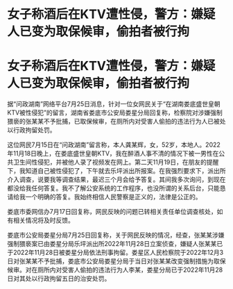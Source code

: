 # 女子称酒后在KTV遭性侵，警方：嫌疑人已变为取保候审，偷拍者被行拘

# 女子称酒后在KTV遭性侵，警方：嫌疑人已变为取保候审，偷拍者被行拘

据“问政湖南”网络平台7月25日消息，针对一位女网民关于“在湖南娄底盛世皇朝KTV被性侵犯”的留言，湖南省娄底市公安局娄星分局回复称，检察院对涉嫌强制猥亵的张某某不予批捕，已取保候审，在厕所内对受害人偷拍的违法行为人已被处以行政拘留处罚。

这位网民7月15日在“问政湖南”留言称，本人龚某辉，女，52岁，本地人。2022年11月18日晚上，在娄底盛世皇朝KTV，我在醉酒人事不清的情况下被一男性在公共卫生间性侵犯，并被他人录了视频发在网上。第二天11月19日，在朋友的提醒下，我知道自己被性侵犯了，下午就去乐坪派出所报案。在我强烈要求下，派出所介入调查，说要我等调查结果，最迟三个月会给予答复。其间我多次询问，到现在都没给我任何答复。我不了解公安系统的工作程序，也没所谓的关系后台，只能恳请给我一个明确的答复。我始终相信人民警察是正义的，法律是公正的。

娄底市委网信办7月17日回复称，网民反映的问题已转相关责任单位调查核处，如有相关情况将及时反馈。

娄底市公安局娄星分局7月25日回复称，关于网民反映的情况，经查，张某某涉嫌强制猥亵案已由娄星分局乐坪派出所2022年11月28日立案侦查，嫌疑人张某某已于2022年11月28日被娄星分局依法刑事拘留。娄星区人民检察院于2022年12月3日对张某某不予批捕，娄底市公安局娄星分局于当日对张某某改变强制措施为取保候审。对在厕所内对受害人偷拍的违法行为人李某，娄星分局已于2022年11月28日对其处以行政拘留五日的治安处罚。

